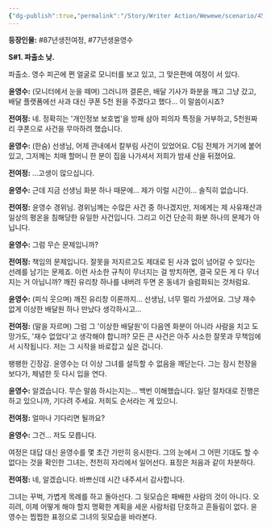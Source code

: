 ```yaml
---
{"dg-publish":true,"permalink":"/Story/Writer Action/Wewewe/scenario/45. 이게 정말 ‘사소한 일’이라고 생각하세요/"}
---
```


**등장인물:** #87년생전여정, #77년생윤영수

**S#1. 파출소 낮.**

파출소. 영수 피곤에 쩐 얼굴로 모니터를 보고 있고, 그 맞은편에 여정이 서 있다.

**윤영수:** (모니터에서 눈을 떼며) 그러니까 결론은, 배달 기사가 화분을 깨고 그냥 갔고, 배달 플랫폼에선 사과 대신 쿠폰 5천 원을 주겠다고 했다... 이 말씀이시죠?

**전여정:** 네. 정확히는 '개인정보 보호법'을 방패 삼아 피의자 특정을 거부하고, 5천원짜리 쿠폰으로 사건을 무마하려 했습니다.

**윤영수:** (한숨) 선생님, 어제 관내에서 칼부림 사건이 있었어요. C팀 전체가 거기에 붙어있고, 그저께는 치매 할머니 한 분이 집을 나가셔서 저희가 밤새 산을 뒤졌어요.

**전여정:** ...고생이 많으십니다.

**윤영수:** 근데 지금 선생님 화분 하나 때문에... 제가 이럴 시간이... 솔직히 없습니다.

**전여정:** 윤영수 경위님. 경위님께는 수많은 사건 중 하나겠지만, 저에게는 제 사유재산과 일상의 평온을 침해당한 유일한 사건입니다. 그리고 이건 단순히 화분 하나의 문제가 아닙니다.

**윤영수:** 그럼 무슨 문제입니까?

**전여정:** 책임의 문제입니다. 잘못을 저지르고도 제대로 된 사과 없이 넘어갈 수 있다는 선례를 남기는 문제죠. 이런 사소한 규칙이 무너지는 걸 방치하면, 결국 모든 게 다 무너지는 거 아닙니까? 깨진 유리창 하나를 내버려 두면 온 동네가 슬럼화되는 것처럼요.

**윤영수:** (피식 웃으며) 깨진 유리창 이론까지... 선생님, 너무 멀리 가셨어요. 그냥 재수 없게 이상한 배달원 하나 만났다 생각하시고...

**전여정:** (말을 자르며) 그럼 그 '이상한 배달원'이 다음엔 화분이 아니라 사람을 치고 도망가도, '재수 없었다'고 생각해야 합니까? 모든 큰 사건은 아주 사소한 잘못과 무책임에서 시작됩니다. 저는 그 시작을 바로잡고 싶은 겁니다.

팽팽한 긴장감. 윤영수는 더 이상 그녀를 설득할 수 없음을 깨닫는다. 그는 잠시 천장을 보다가, 체념한 듯 다시 입을 연다.

**윤영수:** 알겠습니다. 무슨 말씀 하시는지는... 백번 이해했습니다. 일단 절차대로 진행은 하고 있으니까, 기다려 주세요. 저희도 순서라는 게 있으니.

**전여정:** 얼마나 기다리면 될까요?

**윤영수:** 그건... 저도 모릅니다.

여정은 대답 대신 윤영수를 몇 초간 가만히 응시한다. 그의 눈에서 그 어떤 기대도 할 수 없다는 것을 확인한 그녀는, 천천히 자리에서 일어선다. 표정은 처음과 같이 차분하다.

**전여정:** 네, 알겠습니다. 바쁘신데 시간 내주셔서 감사합니다.

그녀는 꾸벅, 가볍게 목례를 하고 돌아선다. 그 뒷모습은 패배한 사람의 것이 아니다. 오히려, 이제 어떻게 해야 할지 명확한 계획을 세운 사람처럼 단호하고 흔들림이 없다. 윤영수는 찝찝한 표정으로 그녀의 뒷모습을 바라본다.